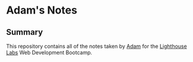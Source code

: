 # Adam's Notes

## Summary
This repository contains all of the notes taken by [Adam](https://github.com/MagicMark5) for the [Lighthouse Labs](https://www.lighthouselabs.ca/) Web Development Bootcamp.